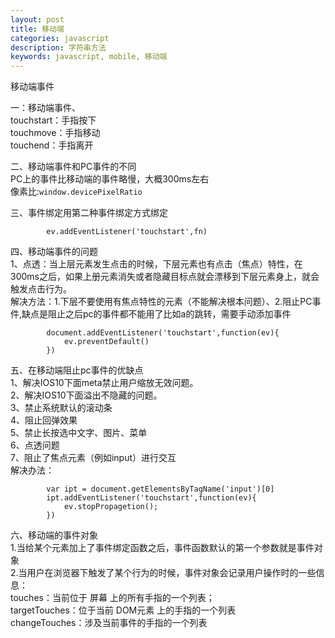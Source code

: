 ```yaml
---
layout: post
title: 移动端
categories: javascript
description: 字符串方法
keywords: javascript, mobile, 移动端
---
```


移动端事件

一：移动端事件、    
touchstart：手指按下                 
touchmove：手指移动          
touchend：手指离开           

二、移动端事件和PC事件的不同           
PC上的事件比移动端的事件略慢，大概300ms左右             
像素比:`window.devicePixelRatio`

三、事件绑定用第二种事件绑定方式绑定       
```
		ev.addEventListener('touchstart',fn)
```

四、移动端事件的问题        
1、点透：当上层元素发生点击的时候，下层元素也有点击（焦点）特性，在300ms之后，如果上册元素消失或者隐藏目标点就会漂移到下层元素身上，就会触发点击行为。           
   解决方法：1.下层不要使用有焦点特性的元素（不能解决根本问题）、2.阻止PC事件,缺点是阻止之后pc的事件都不能用了比如a的跳转，需要手动添加事件
```
		document.addEventListener('touchstart',function(ev){
			ev.preventDefault()
		})     
```
     
五、在移动端阻止pc事件的优缺点          
1、解决IOS10下面meta禁止用户缩放无效问题。      
2、解决IOS10下面溢出不隐藏的问题。                   
3、禁止系统默认的滚动条                 
4、阻止回弹效果        
5、禁止长按选中文字、图片、菜单              
6、点透问题         
7、阻止了焦点元素（例如input）进行交互        
解决办法：
```
		var ipt = document.getElementsByTagName('input')[0]
		ipt.addEventListener('touchstart',function(ev){
			ev.stopPropagetion();
		})
```


六、移动端的事件对象               
1.当给某个元素加上了事件绑定函数之后，事件函数默认的第一个参数就是事件对象             
2.当用户在浏览器下触发了某个行为的时候，事件对象会记录用户操作时的一些信息：                      
touches：当前位于  屏幕  上的所有手指的一个列表；           
targetTouches：位于当前  DOM元素 上的手指的一个列表          
changeTouches：涉及当前事件的手指的一个列表
